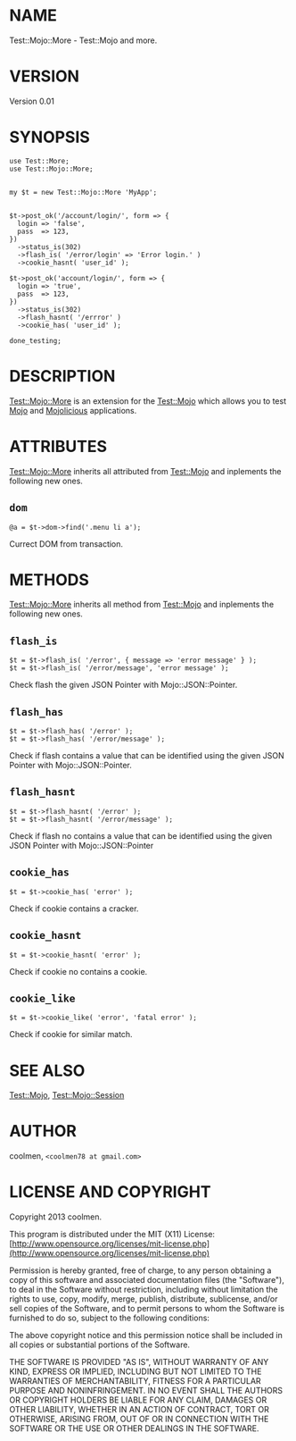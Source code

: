 # NAME

Test::Mojo::More - Test::Mojo and more.

# VERSION

Version 0.01

# SYNOPSIS

    use Test::More;
    use Test::Mojo::More;
    

    my $t = new Test::Mojo::More 'MyApp';
    

    $t->post_ok('/account/login/', form => {
      login => 'false',
      pass  => 123,
    })
      ->status_is(302)
      ->flash_is( '/error/login' => 'Error login.' )
      ->cookie_hasnt( 'user_id' );

    $t->post_ok('account/login/', form => {
      login => 'true',
      pass  => 123,
    })
      ->status_is(302)
      ->flash_hasnt( '/errror' )
      ->cookie_has( 'user_id' );

    done_testing;



# DESCRIPTION

[Test::Mojo::More](http://search.cpan.org/perldoc?Test::Mojo::More) is an extension for the [Test::Mojo](http://search.cpan.org/perldoc?Test::Mojo) which allows
you to test [Mojo](http://search.cpan.org/perldoc?Mojo) and [Mojolicious](http://search.cpan.org/perldoc?Mojolicious) applications.



# ATTRIBUTES

[Test::Mojo::More](http://search.cpan.org/perldoc?Test::Mojo::More)  inherits all attributed from [Test::Mojo](http://search.cpan.org/perldoc?Test::Mojo) and inplements
the following new ones.

## `dom`

    @a = $t->dom->find('.menu li a');

Currect DOM from transaction.

# METHODS

[Test::Mojo::More](http://search.cpan.org/perldoc?Test::Mojo::More)  inherits all method from [Test::Mojo](http://search.cpan.org/perldoc?Test::Mojo) and inplements
the following new ones.

## `flash_is`

    $t = $t->flash_is( '/error', { message => 'error message' } );
    $t = $t->flash_is( '/error/message', 'error message' );

Check flash the given JSON Pointer with Mojo::JSON::Pointer.

## `flash_has`

    $t = $t->flash_has( '/error' );
    $t = $t->flash_has( '/error/message' );

Check if flash contains a value that can be identified using
the given JSON Pointer with Mojo::JSON::Pointer.

## `flash_hasnt`

    $t = $t->flash_hasnt( '/error' );
    $t = $t->flash_hasnt( '/error/message' );

Check if flash no contains a value that can be identified using
the given JSON Pointer with Mojo::JSON::Pointer

## `cookie_has`

    $t = $t->cookie_has( 'error' );

Check if cookie contains a cracker.

## `cookie_hasnt`

    $t = $t->cookie_hasnt( 'error' );

Check if cookie no contains a cookie.

## `cookie_like`

    $t = $t->cookie_like( 'error', 'fatal error' );

Check if cookie for similar match.

# SEE ALSO

[Test::Mojo](http://search.cpan.org/perldoc?Test::Mojo), [Test::Mojo::Session](http://search.cpan.org/perldoc?Test::Mojo::Session)

# AUTHOR

coolmen, `<coolmen78 at gmail.com>`

# LICENSE AND COPYRIGHT

Copyright 2013 coolmen.

This program is distributed under the MIT (X11) License:
[http://www.opensource.org/licenses/mit-license.php](http://www.opensource.org/licenses/mit-license.php)

Permission is hereby granted, free of charge, to any person
obtaining a copy of this software and associated documentation
files (the "Software"), to deal in the Software without
restriction, including without limitation the rights to use,
copy, modify, merge, publish, distribute, sublicense, and/or sell
copies of the Software, and to permit persons to whom the
Software is furnished to do so, subject to the following
conditions:

The above copyright notice and this permission notice shall be
included in all copies or substantial portions of the Software.

THE SOFTWARE IS PROVIDED "AS IS", WITHOUT WARRANTY OF ANY KIND,
EXPRESS OR IMPLIED, INCLUDING BUT NOT LIMITED TO THE WARRANTIES
OF MERCHANTABILITY, FITNESS FOR A PARTICULAR PURPOSE AND
NONINFRINGEMENT. IN NO EVENT SHALL THE AUTHORS OR COPYRIGHT
HOLDERS BE LIABLE FOR ANY CLAIM, DAMAGES OR OTHER LIABILITY,
WHETHER IN AN ACTION OF CONTRACT, TORT OR OTHERWISE, ARISING
FROM, OUT OF OR IN CONNECTION WITH THE SOFTWARE OR THE USE OR
OTHER DEALINGS IN THE SOFTWARE.


